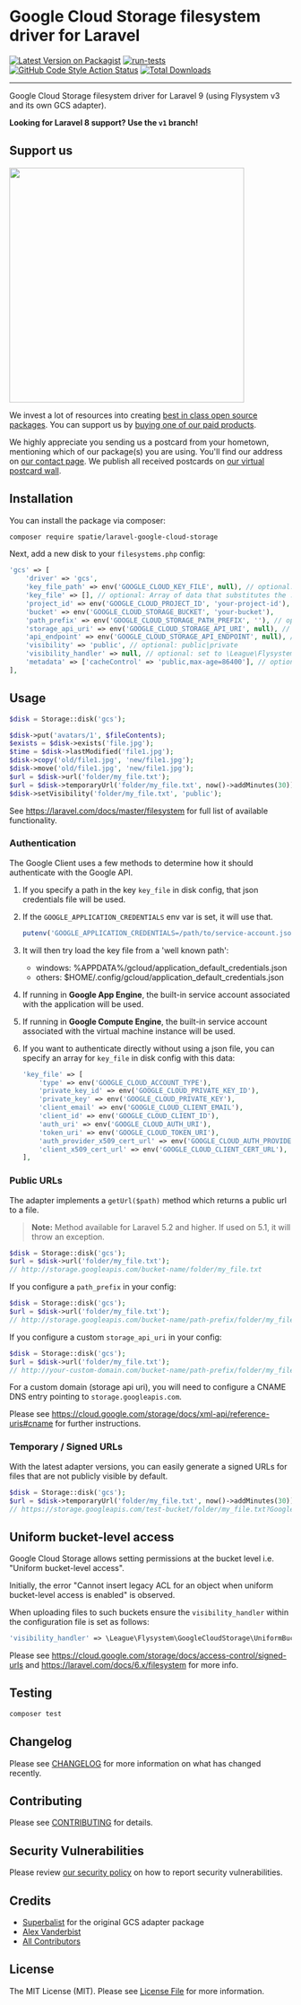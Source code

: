 # Google Cloud Storage filesystem driver for Laravel

[![Latest Version on Packagist](https://img.shields.io/packagist/v/spatie/laravel-google-cloud-storage.svg?style=flat-square)](https://packagist.org/packages/spatie/laravel-google-cloud-storage)
[![run-tests](https://github.com/spatie/laravel-google-cloud-storage/actions/workflows/run-tests.yml/badge.svg)](https://github.com/spatie/laravel-google-cloud-storage/actions/workflows/run-tests.yml)
[![GitHub Code Style Action Status](https://img.shields.io/github/workflow/status/spatie/laravel-google-cloud-storage/Check%20&%20fix%20styling/main?label=code%20style)](https://github.com/spatie/laravel-google-cloud-storage/actions?query=workflow%3A"Check+%26+fix+styling"+branch%3Amain)
[![Total Downloads](https://img.shields.io/packagist/dt/spatie/laravel-google-cloud-storage.svg?style=flat-square)](https://packagist.org/packages/spatie/laravel-google-cloud-storage)

---

Google Cloud Storage filesystem driver for Laravel 9 (using Flysystem v3 and its own GCS adapter).

**Looking for Laravel 8 support? Use the `v1` branch!**

## Support us

[<img src="https://github-ads.s3.eu-central-1.amazonaws.com/laravel-google-cloud-storage.jpg?t=1" width="419px" />](https://spatie.be/github-ad-click/laravel-google-cloud-storage)

We invest a lot of resources into creating [best in class open source packages](https://spatie.be/open-source). You can support us by [buying one of our paid products](https://spatie.be/open-source/support-us).

We highly appreciate you sending us a postcard from your hometown, mentioning which of our package(s) you are using. You'll find our address on [our contact page](https://spatie.be/about-us). We publish all received postcards on [our virtual postcard wall](https://spatie.be/open-source/postcards).

## Installation

You can install the package via composer:

```bash
composer require spatie/laravel-google-cloud-storage
```

Next, add a new disk to your `filesystems.php` config:

```php
'gcs' => [
    'driver' => 'gcs',
    'key_file_path' => env('GOOGLE_CLOUD_KEY_FILE', null), // optional: /path/to/service-account.json
    'key_file' => [], // optional: Array of data that substitutes the .json file (see below)
    'project_id' => env('GOOGLE_CLOUD_PROJECT_ID', 'your-project-id'), // optional: is included in key file
    'bucket' => env('GOOGLE_CLOUD_STORAGE_BUCKET', 'your-bucket'),
    'path_prefix' => env('GOOGLE_CLOUD_STORAGE_PATH_PREFIX', ''), // optional: /default/path/to/apply/in/bucket
    'storage_api_uri' => env('GOOGLE_CLOUD_STORAGE_API_URI', null), // see: Public URLs below
    'api_endpoint' => env('GOOGLE_CLOUD_STORAGE_API_ENDPOINT', null), // set storageClient apiEndpoint
    'visibility' => 'public', // optional: public|private
    'visibility_handler' => null, // optional: set to \League\Flysystem\GoogleCloudStorage\UniformBucketLevelAccessVisibility::class to enable uniform bucket level access
    'metadata' => ['cacheControl' => 'public,max-age=86400'], // optional: default metadata
],
```

## Usage

```php
$disk = Storage::disk('gcs');

$disk->put('avatars/1', $fileContents);
$exists = $disk->exists('file.jpg');
$time = $disk->lastModified('file1.jpg');
$disk->copy('old/file1.jpg', 'new/file1.jpg');
$disk->move('old/file1.jpg', 'new/file1.jpg');
$url = $disk->url('folder/my_file.txt');
$url = $disk->temporaryUrl('folder/my_file.txt', now()->addMinutes(30));
$disk->setVisibility('folder/my_file.txt', 'public');
```

See https://laravel.com/docs/master/filesystem for full list of available functionality.

### Authentication

The Google Client uses a few methods to determine how it should authenticate with the Google API.

1. If you specify a path in the key `key_file` in  disk config, that json credentials file will be used.
2. If the `GOOGLE_APPLICATION_CREDENTIALS` env var is set, it will use that.
   ```php
   putenv('GOOGLE_APPLICATION_CREDENTIALS=/path/to/service-account.json');
   ```
3. It will then try load the key file from a 'well known path':
    * windows: %APPDATA%/gcloud/application_default_credentials.json
    * others: $HOME/.config/gcloud/application_default_credentials.json

4. If running in **Google App Engine**, the built-in service account associated with the application will be used.
5. If running in **Google Compute Engine**, the built-in service account associated with the virtual machine instance will be used.
6. If you want to authenticate directly without using a json file, you can specify an array for `key_file` in disk config with this data:
    ```php
    'key_file' => [
        'type' => env('GOOGLE_CLOUD_ACCOUNT_TYPE'),
        'private_key_id' => env('GOOGLE_CLOUD_PRIVATE_KEY_ID'),
        'private_key' => env('GOOGLE_CLOUD_PRIVATE_KEY'),
        'client_email' => env('GOOGLE_CLOUD_CLIENT_EMAIL'),
        'client_id' => env('GOOGLE_CLOUD_CLIENT_ID'),
        'auth_uri' => env('GOOGLE_CLOUD_AUTH_URI'),
        'token_uri' => env('GOOGLE_CLOUD_TOKEN_URI'),
        'auth_provider_x509_cert_url' => env('GOOGLE_CLOUD_AUTH_PROVIDER_CERT_URL'),
        'client_x509_cert_url' => env('GOOGLE_CLOUD_CLIENT_CERT_URL'),
    ],
    ```

### Public URLs

The adapter implements a `getUrl($path)` method which returns a public url to a file.
>**Note:** Method available for Laravel 5.2 and higher. If used on 5.1, it will throw an exception.

```php
$disk = Storage::disk('gcs');
$url = $disk->url('folder/my_file.txt');
// http://storage.googleapis.com/bucket-name/folder/my_file.txt
```

If you configure a `path_prefix` in your config:
```php
$disk = Storage::disk('gcs');
$url = $disk->url('folder/my_file.txt');
// http://storage.googleapis.com/bucket-name/path-prefix/folder/my_file.txt
```

If you configure a custom `storage_api_uri` in your config:
```php
$disk = Storage::disk('gcs');
$url = $disk->url('folder/my_file.txt');
// http://your-custom-domain.com/bucket-name/path-prefix/folder/my_file.txt
```

For a custom domain (storage api uri), you will need to configure a CNAME DNS entry pointing to `storage.googleapis.com`.

Please see https://cloud.google.com/storage/docs/xml-api/reference-uris#cname for further instructions.

### Temporary / Signed URLs

With the latest adapter versions, you can easily generate a signed URLs for files that are not publicly visible by default.

```php
$disk = Storage::disk('gcs');
$url = $disk->temporaryUrl('folder/my_file.txt', now()->addMinutes(30));
// https://storage.googleapis.com/test-bucket/folder/my_file.txt?GoogleAccessId=test-bucket%40test-gcp.iam.gserviceaccount.com&Expires=1571151576&Signature=tvxN1OS1txkWAUF0cCR3FWK%seRZXtFu42%04%YZACYL2zFQxA%uwdGEmdO1KgsHR3vBF%I9KaEzPbl4b7ic2IWUuo8Jh3IoZFqdTQec3KypjDtt%02DGwm%OO6pWDVV421Yp4z520%o5oMqGBtV8B3XmjW2PH76P3uID2QY%AlFxn23oE9PBoM2wXr8pDXhMPwZNJ0FtckSc26O8PmfVsG7Jvln%CQTU57IFyB7JnNxz5tQpc2hPTHbCGrcxVPEISvdOamW3I%83OsXr5raaYYBPcuumDnAmrK%cyS9%Ky2fL2B2shFO2cz%KRu79DBPqtnP2Zf1mJWBTwxVUCK2jxEEYcXBXtdOszIvlI6%tp2XfVwYxLNFU
```

## Uniform bucket-level access

Google Cloud Storage allows setting permissions at the bucket level i.e. "Uniform bucket-level access".

Initially, the error "Cannot insert legacy ACL for an object when uniform bucket-level access is enabled" is observed.

When uploading files to such buckets ensure the `visibility_handler` within the configuration file is set as follows:

```php
'visibility_handler' => \League\Flysystem\GoogleCloudStorage\UniformBucketLevelAccessVisibility::class,
```

Please see https://cloud.google.com/storage/docs/access-control/signed-urls and https://laravel.com/docs/6.x/filesystem for more info.

## Testing

```bash
composer test
```

## Changelog

Please see [CHANGELOG](CHANGELOG.md) for more information on what has changed recently.

## Contributing

Please see [CONTRIBUTING](https://github.com/spatie/.github/blob/main/CONTRIBUTING.md) for details.

## Security Vulnerabilities

Please review [our security policy](../../security/policy) on how to report security vulnerabilities.

## Credits

- [Superbalist](https://github.com/Superbalist) for the original GCS adapter package
- [Alex Vanderbist](https://github.com/alexvanderbist)
- [All Contributors](../../contributors)

## License

The MIT License (MIT). Please see [License File](LICENSE.md) for more information.
